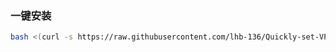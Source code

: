 ### 一键安装

```bash
bash <(curl -s https://raw.githubusercontent.com/lhb-136/Quickly-set-VPS/master/serve.sh)

```